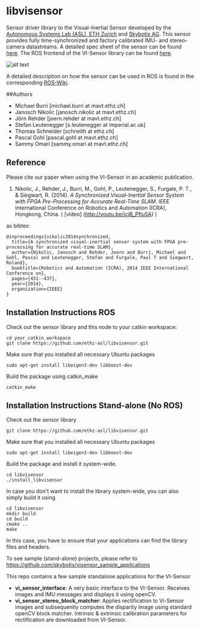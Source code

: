 libvisensor
=============

Sensor driver library to the Visual-Inertial Sensor developed by the [Autonomous Systems Lab (ASL), ETH Zurich](http://www.asl.ethz.ch) and [Skybotix AG](http://www.skybotix.com). This sensor provides fully time-synchronized and factory calibrated IMU- and stereo-camera datastreams. A detailed spec sheet of the sensor can be found [here](http://www.skybotix.com/skybotix-wordpress/wp-content/uploads/2014/03/VISensor_Factsheet_web.pdf). The ROS frontend of the VI-Sensor library can be found [here](https://github.com/ethz-asl/visensor_node).

![alt text](http://wiki.ros.org/vi_sensor?action=AttachFile&do=get&target=vi-sensor-front.jpg "Sensor Photo")

A detailed description on how the sensor can be used in ROS is found in the corresponding [ROS-Wiki](http://wiki.ros.org/vi_sensor).

##Authors
* Michael Burri [michael.burri at mavt.ethz.ch]
* Janosch Nikolic [janosch.nikolic at mavt.ethz.ch]
* Jörn Rehder [joern.rehder at mavt.ethz.ch]
* Stefan Leutenegger [s.leutenegger at imperial.ac.uk]
* Thomas Schneider [schneith at ethz.ch]
* Pascal Gohl [pascal.gohl at mavt.ethz.ch]
* Sammy Omari [sammy.omari at mavt.ethz.ch]

## Reference
Please cite our paper when using the VI-Sensor in an academic publication.

1. <a name="nikolic"></a>Nikolic, J., Rehder, J., Burri, M., Gohl, P., Leutenegger, S., Furgale, P. T., & Siegwart, R. (2014). *A Synchronized Visual-Inertial Sensor System with FPGA Pre-Processing for Accurate Real-Time SLAM.* IEEE International Conference on Robotics and Automation (ICRA), Hongkong, China. ( [video] (http://youtu.be/jcjB_Pflu5A) )

as bibtex:
```
@inproceedings{nikolic2014synchronized,
  title={A synchronized visual-inertial sensor system with FPGA pre-processing for accurate real-time SLAM},
  author={Nikolic, Janosch and Rehder, Joern and Burri, Michael and Gohl, Pascal and Leutenegger, Stefan and Furgale, Paul T and Siegwart, Roland},
  booktitle={Robotics and Automation (ICRA), 2014 IEEE International Conference on},
  pages={431--437},
  year={2014},
  organization={IEEE}
}
```


## Installation Instructions ROS

Check out the sensor library and this node to your catkin workspace:

```
cd your_catkin_workspace
git clone https://github.com/ethz-asl/libvisensor.git
```

Make sure that you installed all necessary Ubuntu packages

```
sudo apt-get install libeigen3-dev libboost-dev
```

Build the package using catkin_make

```
catkin_make
```

 
## Installation Instructions Stand-alone (No ROS)
Check out the sensor library
```
git clone https://github.com/ethz-asl/libvisensor.git
```
Make sure that you installed all necessary Ubuntu packages

```
sudo apt-get install libeigen3-dev libboost-dev
```

Build the package and install it system-wide.

```
cd libvisensor
./install_libvisensor
```

In case you don't want to install the library system-wide, you can also simply build it using
```
cd libvisensor
mkdir build
cd build
cmake ..
make
```
In this case, you have to ensure that your applications can find the library files and headers.

To see sample (stand-alone) projects, please refer to https://github.com/skybotix/visensor_sample_applications 

This repo contains a few sample standalone applications for the VI-Sensor

* **vi_sensor_interface**: A very basic interface to the VI-Sensor. Receives images and IMU messages and displays it using openCV.
* **vi_sensor_stereo_block_matcher**: Applies rectification to Vi-Sensor images and subsequently computes the disparity image using standard openCV block matcher. Intrinsic & extrinsic calibration parameters for rectification are downloaded from VI-Sensor.
